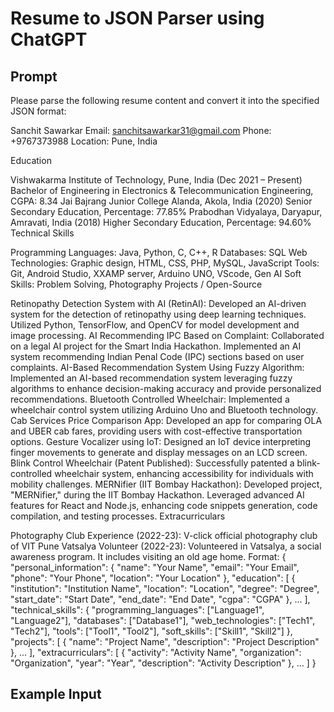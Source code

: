 # Resume to JSON Parser using ChatGPT

## Prompt

Please parse the following resume content and convert it into the specified JSON format:

Sanchit Sawarkar
Email: sanchitsawarkar31@gmail.com
Phone: +9767373988
Location: Pune, India

Education

Vishwakarma Institute of Technology, Pune, India (Dec 2021 – Present)
Bachelor of Engineering in Electronics & Telecommunication Engineering, CGPA: 8.34
Jai Bajrang Junior College Alanda, Akola, India (2020)
Senior Secondary Education, Percentage: 77.85%
Prabodhan Vidyalaya, Daryapur, Amravati, India (2018)
Higher Secondary Education, Percentage: 94.60%
Technical Skills

Programming Languages: Java, Python, C, C++, R
Databases: SQL
Web Technologies: Graphic design, HTML, CSS, PHP, MySQL, JavaScript
Tools: Git, Android Studio, XXAMP server, Arduino UNO, VScode, Gen AI
Soft Skills: Problem Solving, Photography
Projects / Open-Source

Retinopathy Detection System with AI (RetinAI): Developed an AI-driven system for the detection of retinopathy using deep learning techniques. Utilized Python, TensorFlow, and OpenCV for model development and image processing.
AI Recommending IPC Based on Complaint: Collaborated on a legal AI project for the Smart India Hackathon. Implemented an AI system recommending Indian Penal Code (IPC) sections based on user complaints.
AI-Based Recommendation System Using Fuzzy Algorithm: Implemented an AI-based recommendation system leveraging fuzzy algorithms to enhance decision-making accuracy and provide personalized recommendations.
Bluetooth Controlled Wheelchair: Implemented a wheelchair control system utilizing Arduino Uno and Bluetooth technology.
Cab Services Price Comparison App: Developed an app for comparing OLA and UBER cab fares, providing users with cost-effective transportation options.
Gesture Vocalizer using IoT: Designed an IoT device interpreting finger movements to generate and display messages on an LCD screen.
Blink Control Wheelchair (Patent Published): Successfully patented a blink-controlled wheelchair system, enhancing accessibility for individuals with mobility challenges.
MERNifier (IIT Bombay Hackathon): Developed project, "MERNifier," during the IIT Bombay Hackathon. Leveraged advanced AI features for React and Node.js, enhancing code snippets generation, code compilation, and testing processes.
Extracurriculars

Photography Club Experience (2022-23): V-click official photography club of VIT Pune
Vatsalya Volunteer (2022-23): Volunteered in Vatsalya, a social awareness program. It includes visiting an old age home.
Format:
{
  "personal_information": {
    "name": "Your Name",
    "email": "Your Email",
    "phone": "Your Phone",
    "location": "Your Location"
  },
  "education": [
    {
      "institution": "Institution Name",
      "location": "Location",
      "degree": "Degree",
      "start_date": "Start Date",
      "end_date": "End Date",
      "cgpa": "CGPA"
    },
    ...
  ],
  "technical_skills": {
    "programming_languages": ["Language1", "Language2"],
    "databases": ["Database1"],
    "web_technologies": ["Tech1", "Tech2"],
    "tools": ["Tool1", "Tool2"],
    "soft_skills": ["Skill1", "Skill2"]
  },
  "projects": [
    {
      "name": "Project Name",
      "description": "Project Description"
    },
    ...
  ],
  "extracurriculars": [
    {
      "activity": "Activity Name",
      "organization": "Organization",
      "year": "Year",
      "description": "Activity Description"
    },
    ...
  ]
}

## Example Input

 
